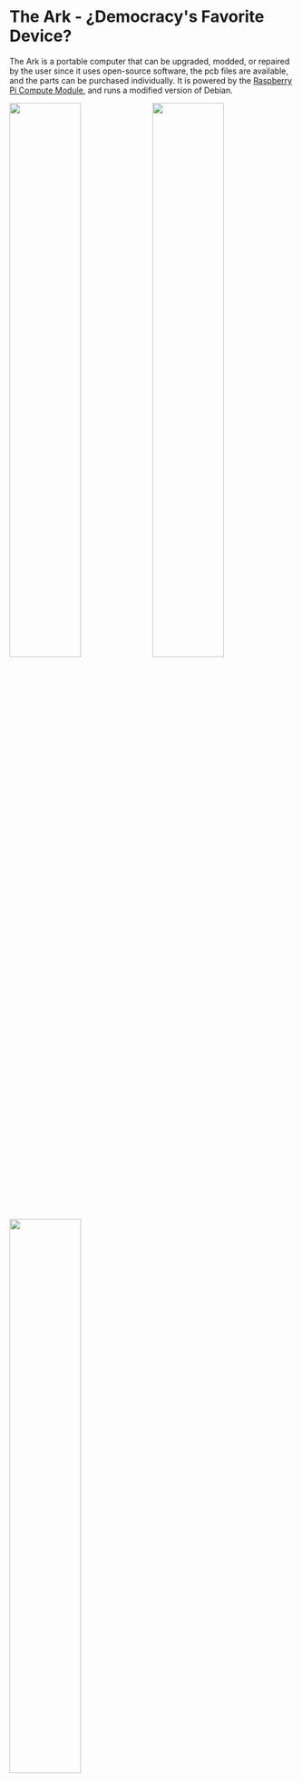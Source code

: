 # The Ark - ¿Democracy's Favorite Device?

The Ark is a portable computer that can be upgraded, modded, or repaired by the user since it uses open-source software, the pcb files are available, and the parts can be purchased individually. It is powered by the [Raspberry Pi Compute Module](https://www.raspberrypi.org/products/compute-module-3-plus-lite/), and runs a modified version of Debian.


 

<img src="https://github.com/thearkadia/The_Ark/blob/master/Media/arkscreens-final-whitebg.gif" width="50%" height="50%"><img src="https://github.com/thearkadia/The_Ark/blob/master/Media/ark-back.jpg" width="50%" height="50%">

<img src="https://github.com/thearkadia/The_Ark/blob/master/Media/ark-cabalchat-nobg.jpg" width="50%" height="50%">

# Simplifying Democracy
One of the goals of the Ark is to simplify the process of participating in a democracy for citizens, journalists, and politicians in a safe and transparent way. To simplify participating in a Democracy we will develop open source applications that focus on different key aspects of a Democracy. 

(images below are only mockups of the applications. all companies, charities, and names are used for demonstration purposes only) 

* An open source application that allows citizens to keep track of the voting history of their representatives. 

<p align="center">
<img src="https://github.com/thearkadia/The_Ark/blob/master/Media/PNGS/Posts%403x.png" width="25%" height="10%"> <img src="https://github.com/thearkadia/The_Ark/blob/master/Media/PNGS/Profile%20Posts%20–%201%403x.png" width="25%" height="10%"> <img src="https://github.com/thearkadia/The_Ark/blob/master/Media/PNGS/Profile%20Donations%403x.png" width="25%" height="10%">     </p>

# Simplifying Budgets, Boycotts, and Taxes

* An application for journalists and charities to easily recieve reccuring donations from supporters. 

* An application to simplify the process of boycotting companies by displaying what products and companies a conglomerate owns or has a stake in. With a search feature to find alternatives to the product\service they are looking to purchase. 

<p align="center">
<img src="https://github.com/thearkadia/The_Ark/blob/master/Media/PNGS/Budget%403x.png" width="25%" height="10%">
<img src="https://github.com/thearkadia/The_Ark/blob/master/Media/PNGS/Boycott%20List%403x.png" width="25%" height="10%">    
<img src="https://github.com/thearkadia/The_Ark/blob/master/Media/PNGS/Supporting%403x.png" width="25%" height="10%">
</p>








<p align="center">
  <img src="https://github.com/thearkadia/The_Ark/blob/master/Media/arkanim-whitebg.gif" width="60%" height="60%"/>
</p>


<p align="center">
  <img src="https://github.com/thearkadia/The_Ark/blob/master/Media/vicproject.png" width="100%" height="100%"/>
</p>
 <p align="center">
  <a href="mailto:thearkadia@protonmail.com"></center>
Email Us</a> </p>

<p align="center"> <a href="https://instagram.com/thearkadia "> Follow Our Art </center> </p>

<p align="center"> <a href="https://www.crowdsupply.com/the-arkadia/the-ark-dev-kit"> Pre-Order Dev Kit</center> </p></a>
<p>
      </p>
    
<p align="center">  It has to start somewhere. It has to start sometime.
      </center> 

<p> </p>

<p align="center"> What better place than here? What better time than now? </center>

